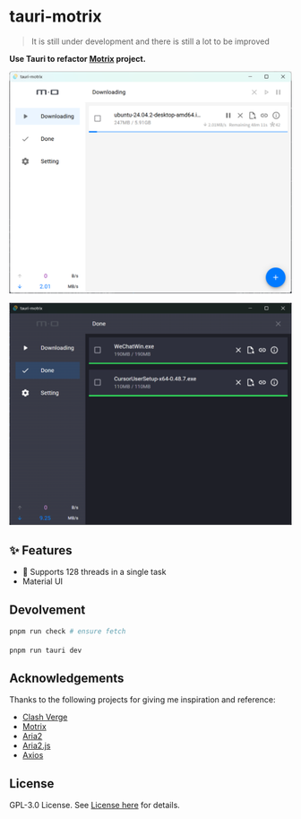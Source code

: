 # tauri-motrix

> It is still under development and there is still a lot to be improved

**Use Tauri to refactor [Motrix](https://github.com/agalwood/Motrix) project.**

![example](./screenshot/demo-example.png)

![example dark](./screenshot/demo-example-dark.png)

## ✨ Features

- 🚀 Supports 128 threads in a single task
- Material UI

## Devolvement

```Powershell
pnpm run check # ensure fetch

pnpm run tauri dev
```

## Acknowledgements

Thanks to the following projects for giving me inspiration and reference:

- [Clash Verge](https://github.com/clash-verge-rev)
- [Motrix](https://github.com/agalwood/Motrix)
- [Aria2](https://github.com/aria2/aria2)
- [Aria2.js](https://github.com/sonnyp/aria2.js)
- [Axios](https://github.com/axios/axios)

## License

GPL-3.0 License. See [License here](./LICENSE) for details.
